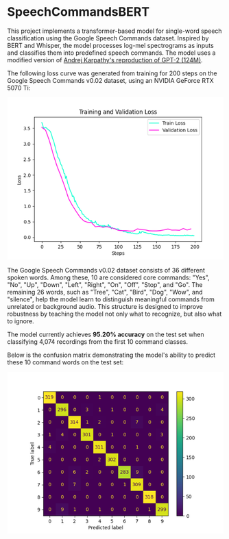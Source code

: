 # SpeechCommandsBERT
This project implements a transformer-based model for single-word speech classification using the Google Speech Commands dataset. Inspired by BERT and Whisper, the model processes log-mel spectrograms as inputs and classifies them into predefined speech commands. The model uses a modified version of [Andrej Karpathy's reproduction of GPT-2 (124M)](https://github.com/karpathy/build-nanogpt 'build-nanogpt').

The following loss curve was generated from training for 200 steps on the Google Speech Commands v0.02 dataset, using an NVIDIA GeForce RTX 5070 Ti:

<p align="center">
  <img src="loss_curve200.png" alt=loss_curve200/>
</p>

The Google Speech Commands v0.02 dataset consists of 36 different spoken words. Among these, 10 are considered core commands: "Yes", "No", "Up", "Down", "Left", "Right", "On", "Off", "Stop", and "Go". The remaining 26 words, such as "Tree", "Cat", "Bird", "Dog", "Wow", and "silence", help the model learn to distinguish meaningful commands from unrelated or background audio. This structure is designed to improve robustness by teaching the model not only what to recognize, but also what to ignore.

The model currently achieves **95.20% accuracy** on the test set when classifying 4,074 recordings from the first 10 command classes.

Below is the confusion matrix demonstrating the model's ability to predict these 10 command words on the test set:

<p align="center">
  <img src="confusion_matrix.png" alt=confusion_matrix/>
</p>